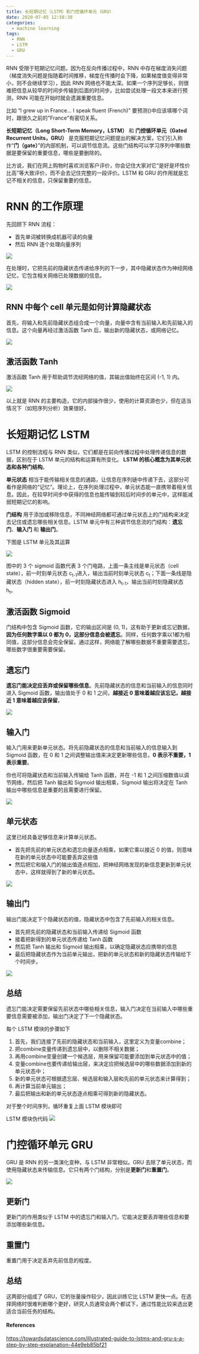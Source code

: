 ```yaml
---
title: 长短期记忆（LSTM）和门控循环单元（GRU）
date: 2020-07-05 12:58:38
categories:
  - machine learning
tags:
  - RNN
  - LSTM
  - GRU
---
```

RNN 受限于短期记忆问题。因为在反向传播过程中，RNN 中存在梯度消失问题（梯度消失问题是指随着时间推移，梯度在传播时会下降，如果梯度值变得非常小，则不会继续学习），因此 RNN 网络也不能太深。如果一个序列足够长，则很难把信息从较早的时间步传输到后面的时间步。比如尝试处理一段文本来进行预测，RNN 可能在开始时就会遗漏重要信息。
<!--more-->
比如 “I grew up in France... I speak fluent (French)” 要预测()中应该填哪个词时，跟很久之前的"France"有密切关系。

**长短期记忆（Long Short-Term Memory，LSTM）** 和 **门控循环单元（Gated Recurrent Units，GRU）** 是克服短期记忆问题提出的解决方案，它们引入称作“**门（gate）**”的内部机制，可以调节信息流。这些门结构可以学习序列中哪些数据是要保留的重要信息，哪些是要删除的。

比方说，我们在网上购物时喜欢浏览客户评价，你会记住大家对它“是好是坏性价比高”等大致评价，而不会去记住完整的一段评价。LSTM 和 GRU 的作用就是忘记不相关的信息，只保留重要的信息。

# RNN 的工作原理
先回顾下 RNN 流程：
- 首先单词被转换成机器可读的向量
- 然后 RNN 逐个处理向量序列

![](1_AQ52bwW55GsJt6HTxPDuMA.gif)

在处理时，它把先前的隐藏状态传递给序列的下一步，其中隐藏状态作为神经网络记忆，它包含相关网络已处理数据的信息。

![](1_o-Cq5U8-tfa1_ve2Pf3nfg.gif)

## RNN 中每个 cell 单元是如何计算隐藏状态

首先，将输入和先前隐藏状态组合成一个向量，向量中含有当前输入和先前输入的信息。这个向量再经过激活函数 Tanh 后，输出新的隐藏状态，或网络记忆。

![](v2-2b1af1c81d7465b39cdf18c39de41d84_b.gif)

## 激活函数 Tanh
激活函数 Tanh 用于帮助调节流经网络的值，其输出值始终在区间 (-1, 1) 内。

![](v2-e1f53149d1f9631c1af50805dbb4e3dc_b.gif)

以上就是 RNN 的主要构造，它的内部操作很少，使用的计算资源也少，但在适当情况下（如短序列分析）效果很好。


# 长短期记忆 LSTM
LSTM 的控制流程与 RNN 类似，它们都是在前向传播过程中处理传递信息的数据，区别在于 LSTM 单元的结构和运算有所变化。
**LSTM 的核心概念为其单元状态和各种门结构**。

**单元状态** 相当于能传输相关信息的通路，让信息在序列链中传递下去，这部分可看作是网络的“记忆”。理论上，在序列处理过程中，单元状态能一直携带着相关信息。因此，在较早时间步中获得的信息也能传输到较后时间步的单元中，这样能减弱短期记忆的影响。

**门结构** 用于添加或移除信息，不同神经网络都可通过单元状态上的门结构来决定去记住或遗忘哪些相关信息。LSTM 单元中有三种调节信息流的门结构：**遗忘门**、**输入门** 和 **输出门**。

下图是 LSTM 单元及其运算

![](markdown-img-paste-20200705144642781.png)

图中的 3 个 sigmoid 函数代表 3 个门电路，上面一条主线是单元状态（cell state），前一时刻单元状态 c<sub>t-1</sub>进入，输出当前时刻单元状态 c<sub>t</sub>；下面一条线是隐藏状态（hidden state），前一时刻隐藏状态进入 h<sub>t-1</sub>，输出当前时刻隐藏状态 h<sub>t</sub>。

## 激活函数 Sigmoid
门结构中包含 Sigmoid 函数，它的输出区间是 (0, 1)，这有助于更新或忘记数据，**因为任何数字乘以 0 都为 0，这部分信息会被遗忘**。同样，任何数字乘以1都为相同值，这部分信息会完全保留。通过这样，网络能了解哪些数据不重要需要遗忘，哪些数字很重要需要保留。


## 遗忘门
**遗忘门能决定应丢弃或保留哪些信息**。先前隐藏状态的信息和当前输入的信息同时进入 Sigmoid 函数，输出值处于 0 和 1 之间，**越接近 0 意味着越应该忘记，越接近 1 意味着越应该保留**。

![](1_GjehOa513_BgpDDP6Vkw2Q.gif)

## 输入门
输入门用来更新单元状态。将先前隐藏状态的信息和当前输入的信息输入到 Sigmoid 函数，在 0 和 1 之间调整输出值来决定更新哪些信息，**0 表示不重要，1 表示重要**。

你也可将隐藏状态和当前输入传输给 Tanh 函数，并在 -1 和 1 之间压缩数值以调节网络，然后把 Tanh 输出和 Sigmoid 输出相乘，Sigmoid 输出将决定在 Tanh 输出中哪些信息是重要的且需要进行保留。

![](1_TTmYy7Sy8uUXxUXfzmoKbA.gif)

## 单元状态
这里已经具备足够信息来计算单元状态。
- 首先把先前的单元状态和遗忘向量逐点相乘，如果它乘以接近 0 的值，则意味在新的单元状态中可能要丢弃这些值
- 然后把它和输入门的输出值逐点相加，把神经网络发现的新信息更新到单元状态中，这样就得到了新的单元状态。

![](1_S0rXIeO_VoUVOyrYHckUWg.gif)

## 输出门
输出门能决定下个隐藏状态的值，隐藏状态中包含了先前输入的相关信息。
- 首先把先前的隐藏状态和当前输入传递给 Sigmoid 函数
- 接着把新得到的单元状态传递给 Tanh 函数
- 然后把 Tanh 输出和 Sigmoid 输出相乘，以确定隐藏状态应携带的信息
- 最后把隐藏状态作为当前单元输出，把新的单元状态和新的隐藏状态传输给下个时间步。

![](1_VOXRGhOShoWWks6ouoDN3Q.gif)

## 总结
遗忘门能决定需要保留先前状态中哪些相关信息，输入门决定在当前输入中哪些重要信息需要被添加，输出门决定了下一个隐藏状态。

每个 LSTM 模块的步骤如下

1. 首先，我们连接了先前的隐藏状态和当前输入，这里定义为变量combine；
2. 把combine变量传递到遗忘层中，以删除不相关数据；
3. 再用combine变量创建一个候选层，用来保留可能要添加到单元状态中的值；
4. 变量combine也要传递给输出层，来决定应把候选层中的哪些数据添加到新的单元状态中；
5. 新的单元状态可根据遗忘层、候选层和输入层和先前的单元状态来计算得到；
6. 再计算当前单元输出；
7. 最后把输出和新的单元状态逐点相乘可得到新的隐藏状态。

对于整个时间序列，循环重复上面 LSTM 模块即可

LSTM 模块伪代码
![](markdown-img-paste-20200705191203988.png)


# 门控循环单元 GRU
GRU 是 RNN 的另一类演化变种，与 LSTM 非常相似。GRU 去除了单元状态，而使用隐藏状态来传输信息。它只有两个门结构，分别是**更新门**和**重置门**。

![](markdown-img-paste-20200705192456747.png)

## 更新门
更新门的作用类似于 LSTM 中的遗忘门和输入门，它能决定要丢弃哪些信息和要添加哪些新信息。

## 重置门
重置门用于决定丢弃先前信息的程度。

## 总结
这两部分组成了 GRU，它的张量操作较少，因此训练它比 LSTM 更快一点。在选择网络时很难判断哪个更好，研究人员通常会两个都试下，通过性能比较来选出更适合当前任务的结构。



#### References
https://towardsdatascience.com/illustrated-guide-to-lstms-and-gru-s-a-step-by-step-explanation-44e9eb85bf21
